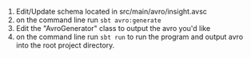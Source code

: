 1. Edit/Update schema located in src/main/avro/insight.avsc
2. on the command line run `sbt avro:generate`
3. Edit the "AvroGenerator" class to output the avro you'd like
4. on the command line run `sbt run` to run the program and output avro into the root project directory.
